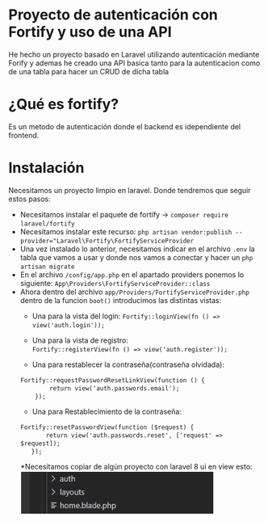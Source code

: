 # Proyecto de autenticación con Fortify y uso de una API

He hecho un proyecto basado en Laravel utilizando autenticación mediante Forify y ademas he creado una API basica tanto para la autenticacion como de una tabla para hacer un CRUD de dicha tabla

# ¿Qué es fortify?

Es un metodo de autenticación donde el backend es idependiente del frontend.

# Instalación

Necesitamos un proyecto limpio en laravel. Donde tendremos que seguir estos pasos:

* Necesitamos instalar el paquete de fortify -> ``composer require laravel/fortify``
* Necesitamos instalar este recurso: ``php artisan vendor:publish --provider="Laravel\Fortify\FortifyServiceProvider``
* Una vez instalado lo anterior, necesitamos indicar en el archivo ``.env`` la tabla que vamos a usar y donde nos vamos a conectar y hacer un ``php artisan migrate``
* En el archivo ``/config/app.php`` en el apartado providers ponemos lo siguiente: ``App\Providers\FortifyServiceProvider::class``
* Ahora dentro del archivo ``app/Providers/FortifyServiceProvider.php`` dentro de la funcion ``boot()`` introducimos las distintas vistas:
    - Una para la vista del login: 
    ``Fortify::loginView(fn () => view('auth.login'));``
    
    - Una para la vista de registro:   
    ``Fortify::registerView(fn () => view('auth.register'));``
    
    - Una para restablecer la contraseña(contraseña olvidada):
    ```
    Fortify::requestPasswordResetLinkView(function () {
            return view('auth.passwords.email');
        });
     ``` 
     - Una para Restablecimiento de la contraseña:
     ```
     Fortify::resetPasswordView(function ($request) {
            return view('auth.passwords.reset', ['request' => $request]);
        });
     ```
     *Necesitamos copiar de algún proyecto con laravel 8 ui en view esto:
     ![Alt text](/img/Screenshot_2.png?raw=true)
     
